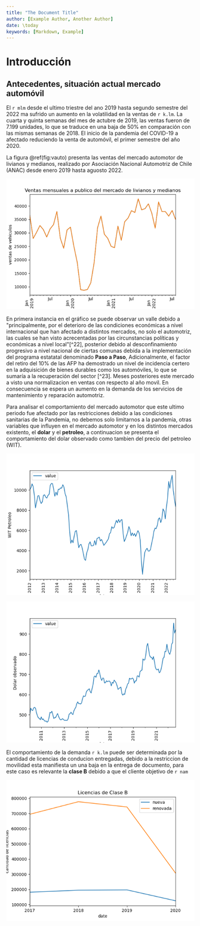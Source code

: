 ```yaml
---
title: "The Document Title"
author: [Example Author, Another Author]
date: \today
keywords: [Markdown, Example]
---
```


# Introducción

## Antecedentes, situación actual mercado automóvil

El `r mlm` desde el ultimo triestre del ano 2019 hasta segundo semestre del 2022 ma sufrido un aumento en la volatilidad en la ventas de `r k.lm`. La cuarta y quinta semanas del mes de actubre de 2019, las ventas fueron de 7.199 unidades, lo que se traduce en una baja de 50% en comparación con las mismas semanas de 2018. El inicio de la pandemia del COVID-19 a afectado reduciendo la venta de automóvil, el primer semestre del año 2020.

La figura \@ref(fig:vauto) presenta las ventas del mercado automotor de livianos y medianos, realizado por Asociación Nacional Automotriz de Chile (ANAC) desde enero 2019 hasta aguosto 2022.

![Ventas mensuales a publico del mercado de livianos y medianos, ANAC](fig/anac.png)

En primera instancia en el gráfico se puede observar un valle debido a "principalmente, por el deterioro de las condiciones económicas a nivel internacional que han afectado a distintos mercados, no solo el automotriz, las cuales se han visto acrecentadas por las circunstancias políticas y económicas a nivel local"[^22], posterior debido al desconfinamiento progresivo a nivel nacional de ciertas comunas debida a la implementación del programa estatatal denominado **Paso a Paso**, Adicionalmente, el factor del retiro del 10% de las AFP ha demostrado un nivel de incidencia certero en la adquisición de bienes durables como los automóviles, lo que se sumaría a la recuperación del sector [^23]. Meses posteriores este mercado a visto una normalizacion en ventas con respecto al año movil. En consecuencia se espera un aumento en la demanda de los servicios de mantenimiento y reparación automotriz.

Para analisar el comportamiento del mercado automotor que este ultimo periodo fue afectado por las restricciones debido a las condiciones sanitarias de la Pandemia, no debemos solo limitarnos a la pandemia, otras variables que influyen en el mercado automotor y en los distintos mercados existento, el **dolar** y el **petroleo**, a continuacion se presenta el comportamiento del dolar observado como tambien del precio del petroleo (WIT).

![Wit Petroleo](fig/WIT.png)

![Dolar](fig/dolar2010_2022.png)

El comportamiento de la demanda `r k.lm` puede ser determinada por la cantidad de licencias de conducion entregadas, debido a la restriccion de movilidad esta manifiesta un una baja en la entrega de documento, para este caso es relevante la **clase B** debido a que el cliente objetivo de `r nam`

![Licencias clace B](fig/licen.png)
